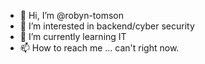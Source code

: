 - 👋 Hi, I’m @robyn-tomson
- 👀 I’m interested in backend/cyber security
- 🌱 I’m currently learning IT
- 📫 How to reach me ... can't right now.

<!---
robyn-tomson/robyn-tomson is a ✨ special ✨ repository because its `README.md` (this file) appears on your GitHub profile.
You can click the Preview link to take a look at your changes.
--->
